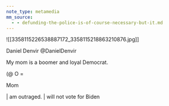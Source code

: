 ```yaml
---
note_type: metamedia
mm_source:
  - - defunding-the-police-is-of-course-necessary-but-it.md
---
```


![[3358115226538887172_3358115218863210876.jpg]]

 Daniel Denvir
@DanielDenvir

My mom is a boomer and loyal Democrat.

(@ O =

Mom

| am outraged. | will not vote for
Biden

